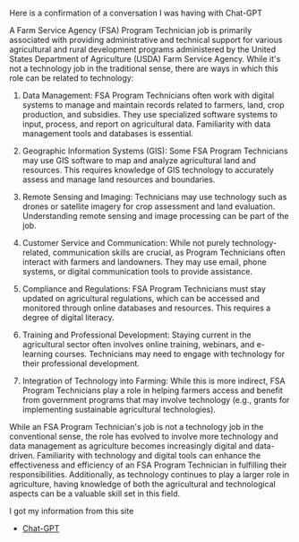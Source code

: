 Here is a confirmation of a conversation I was having with Chat-GPT

A Farm Service Agency (FSA) Program Technician job is primarily associated with providing administrative and technical support for various agricultural and rural development programs administered by the United States Department of Agriculture (USDA) Farm Service Agency. While it's not a technology job in the traditional sense, there are ways in which this role can be related to technology:

1. Data Management: FSA Program Technicians often work with digital systems to manage and maintain records related to farmers, land, crop production, and subsidies. They use specialized software systems to input, process, and report on agricultural data. Familiarity with data management tools and databases is essential.

2. Geographic Information Systems (GIS): Some FSA Program Technicians may use GIS software to map and analyze agricultural land and resources. This requires knowledge of GIS technology to accurately assess and manage land resources and boundaries.

3. Remote Sensing and Imaging: Technicians may use technology such as drones or satellite imagery for crop assessment and land evaluation. Understanding remote sensing and image processing can be part of the job.

4. Customer Service and Communication: While not purely technology-related, communication skills are crucial, as Program Technicians often interact with farmers and landowners. They may use email, phone systems, or digital communication tools to provide assistance.

5. Compliance and Regulations: FSA Program Technicians must stay updated on agricultural regulations, which can be accessed and monitored through online databases and resources. This requires a degree of digital literacy.

6. Training and Professional Development: Staying current in the agricultural sector often involves online training, webinars, and e-learning courses. Technicians may need to engage with technology for their professional development.

7. Integration of Technology into Farming: While this is more indirect, FSA Program Technicians play a role in helping farmers access and benefit from government programs that may involve technology (e.g., grants for implementing sustainable agricultural technologies).

While an FSA Program Technician's job is not a technology job in the conventional sense, the role has evolved to involve more technology and data management as agriculture becomes increasingly digital and data-driven. Familiarity with technology and digital tools can enhance the effectiveness and efficiency of an FSA Program Technician in fulfilling their responsibilities. Additionally, as technology continues to play a larger role in agriculture, having knowledge of both the agricultural and technological aspects can be a valuable skill set in this field.


I got my information from this site
- [Chat-GPT](https://chat.openai.com/c/83c02cd6-cef3-47be-95fd-f6d16b5b20f3)



